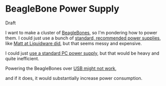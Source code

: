 BeagleBone Power Supply
=======
Draft

I want to make a cluster of [BeagleBones](http://beagleboard.org/bone),
so I'm pondering how to power them. I could just use a bunch of
[standard, recommended power supplies](http://beagleboard.org/peripheral#5V),
like [Matt at Liquidware did](http://antipastohw.blogspot.com/2010/09/how-to-make-beagleboard-elastic-r.html),
but that seems messy and expensive.

I could just [use a standard PC power supply](http://www.instructables.com/id/Power-Supply-For-Arduino-power-and-breadboard/),
but that would be heavy and quite inefficient.

Powering the BeagleBones over [USB might not work](http://beagleboard.org/support/faq),


and if it does, it would substantially increase power consumption.
